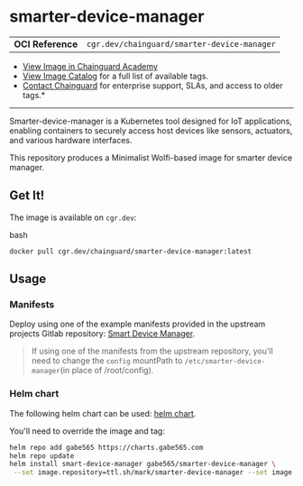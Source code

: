 <!--monopod:start-->
# smarter-device-manager
| | |
| - | - |
| **OCI Reference** | `cgr.dev/chainguard/smarter-device-manager` |


* [View Image in Chainguard Academy](https://edu.chainguard.dev/chainguard/chainguard-images/reference/smarter-device-manager/overview/)
* [View Image Catalog](https://console.enforce.dev/images/catalog) for a full list of available tags.
* [Contact Chainguard](https://www.chainguard.dev/chainguard-images) for enterprise support, SLAs, and access to older tags.*

---
<!--monopod:end-->

Smarter-device-manager is a Kubernetes tool designed for IoT applications,
enabling containers to securely access host devices like sensors, actuators,
and various hardware interfaces.

This repository produces a Minimalist Wolfi-based image for smarter device manager.

## Get It!

The image is available on `cgr.dev`:

bash
```
docker pull cgr.dev/chainguard/smarter-device-manager:latest
```

<!--body:start-->
## Usage

### Manifests
Deploy using one of the example manifests provided in the upstream projects
Gitlab repository: [Smart Device Manager](https://gitlab.com/arm-research/smarter/smarter-device-manager).

> If using one of the manifests from the upstream repository, you'll need to
change the `config` mountPath to `/etc/smarter-device-manager`(in place of /root/config).

### Helm chart

The following helm chart can be used:
[helm chart](https://github.com/gabe565/charts/tree/main/charts/smarter-device-manager).

You'll need to override the image and tag:

```bash
helm repo add gabe565 https://charts.gabe565.com
helm repo update
helm install smart-device-manager gabe565/smarter-device-manager \
 --set image.repository=ttl.sh/mark/smarter-device-manager --set image.tag=latest
```
<!--body:end-->
